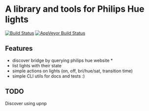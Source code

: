 # A library and tools for Philips Hue lights

[![Build Status](https://travis-ci.org/gugi9000/philipshue.svg?branch=master)](https://travis-ci.org/gugi9000/hue.rs) [![AppVeyor Build Status](https://ci.appveyor.com/api/projects/status/github/gugi9000/philipshue?branch=master&svg=true)](https://ci.appveyor.com/project/gugi9000/hue.rs)

## Features
 - discover bridge by querying philips hue website *
 - list lights with their state
 - simple actions on lights (on, off, bri/hue/sat, transition time)
 - simple CLI utils for docs and tests :)


## TODO

Discover using upnp
